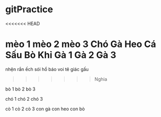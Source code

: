 # gitPractice
<<<<<<< HEAD

mèo 1
mèo 2
mèo 3
Chó 
Gà 
Heo
Cá Sấu
Bò
Khỉ
Gà 1
Gà 2 
Gà 3
=======
nhện 
rắn
ếch
sói
hổ
báo
voi
tê giác
gấu
>>>>>>> Nghia

bò 1
bò 2
bò 3 

chó 1 
chó 2
chó 3

cò 1
cò 2
cò 3
con gà
con heo
con bò